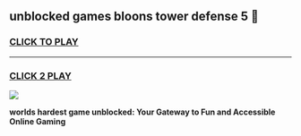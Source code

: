 
## unblocked games bloons tower defense 5 👋
<h3>
<a href="https://premium.freeplayer.one?title=unblocked_games_bloons_tower_defense_5&ref=13F">CLICK TO PLAY</a></h3>
<hr>

<h3>
<a href="https://premium.freeplayer.one?title=unblocked_games_bloons_tower_defense_5&ref=13F">CLICK 2 PLAY</a>
  
</h3>

<a href="https://premium.freeplayer.one?title=unblocked_games_bloons_tower_defense_5&ref=12F/"><img src="https://clearcache.store/games.png"></a>


**worlds hardest game unblocked: Your Gateway to Fun and Accessible Online Gaming**
